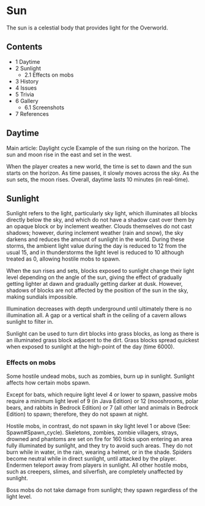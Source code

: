 # Sun
The sun is a celestial body that provides light for the Overworld.

## Contents
- 1 Daytime
- 2 Sunlight
	- 2.1 Effects on mobs
- 3 History
- 4 Issues
- 5 Trivia
- 6 Gallery
	- 6.1 Screenshots
- 7 References

## Daytime
Main article: Daylight cycle
Example of the sun rising on the horizon.
The sun and moon rise in the east and set in the west.

When the player creates a new world, the time is set to dawn and the sun starts on the horizon. As time passes, it slowly moves across the sky. As the sun sets, the moon rises. Overall, daytime lasts 10 minutes (in real-time).

## Sunlight
Sunlight refers to the light, particularly sky light, which illuminates all blocks directly below the sky, and which do not have a shadow cast over them by an opaque block or by inclement weather. Clouds themselves do not cast shadows; however, during inclement weather (rain and snow), the sky darkens and reduces the amount of sunlight in the world. During these storms, the ambient light value during the day is reduced to 12 from the usual 15, and in thunderstorms the light level is reduced to 10 although treated as 0, allowing hostile mobs to spawn.

When the sun rises and sets, blocks exposed to sunlight change their light level depending on the angle of the sun, giving the effect of gradually getting lighter at dawn and gradually getting darker at dusk. However, shadows of blocks are not affected by the position of the sun in the sky, making sundials impossible.

Illumination decreases with depth underground until ultimately there is no illumination all. A gap or a vertical shaft in the ceiling of a cavern allows sunlight to filter in.

Sunlight can be used to turn dirt blocks into grass blocks, as long as there is an illuminated grass block adjacent to the dirt. Grass blocks spread quickest when exposed to sunlight at the high-point of the day (time 6000).

### Effects on mobs
Some hostile undead mobs, such as zombies, burn up in sunlight.
Sunlight affects how certain mobs spawn.

Except for bats, which require light level 4 or lower to spawn, passive mobs require a minimum light level of 9 (in Java Edition) or 12 (mooshrooms, polar bears, and rabbits in Bedrock Edition) or 7 (all other land animals in Bedrock Edition) to spawn; therefore, they do not spawn at night.

Hostile mobs, in contrast, do not spawn in sky light level 1 or above (See: Spawn#Spawn_cycle). Skeletons, zombies, zombie villagers, strays, drowned and phantoms are set on fire for 160 ticks upon entering an area fully illuminated by sunlight, and they try to avoid such areas. They do not burn while in water, in the rain, wearing a helmet, or in the shade. Spiders become neutral while in direct sunlight, until attacked by the player. Endermen teleport away from players in sunlight. All other hostile mobs, such as creepers, slimes, and silverfish, are completely unaffected by sunlight.

Boss mobs do not take damage from sunlight; they spawn regardless of the light level.

